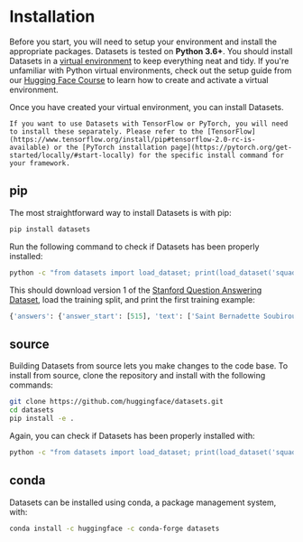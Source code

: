 # Installation

Before you start, you will need to setup your environment and install the appropriate packages. Datasets is tested on **Python 3.6+**. You should install Datasets in a [virtual environment](https://docs.python.org/3/library/venv.html) to keep everything neat and tidy. If you're unfamiliar with Python virtual environments, check out the setup guide from our [Hugging Face Course](https://huggingface.co/course/chapter0?fw=pt) to learn how to create and activate a virtual environment.

Once you have created your virtual environment, you can install Datasets.

```{note}
If you want to use Datasets with TensorFlow or PyTorch, you will need to install these separately. Please refer to the [TensorFlow](https://www.tensorflow.org/install/pip#tensorflow-2.0-rc-is-available) or the [PyTorch installation page](https://pytorch.org/get-started/locally/#start-locally) for the specific install command for your framework.
```

## pip

The most straightforward way to install Datasets is with pip:

```bash
pip install datasets
```

Run the following command to check if Datasets has been properly installed:

```bash
python -c "from datasets import load_dataset; print(load_dataset('squad', split='train')[0])"
```

This should download version 1 of the [Stanford Question Answering Dataset](https://rajpurkar.github.io/SQuAD-explorer/), load the training split, and print the first training example:

```python
{'answers': {'answer_start': [515], 'text': ['Saint Bernadette Soubirous']}, 'context': 'Architecturally, the school has a Catholic character. Atop the Main Building\'s gold dome is a golden statue of the Virgin Mary. Immediately in front of the Main Building and facing it, is a copper statue of Christ with arms upraised with the legend "Venite Ad Me Omnes". Next to the Main Building is the Basilica of the Sacred Heart. Immediately behind the basilica is the Grotto, a Marian place of prayer and reflection. It is a replica of the grotto at Lourdes, France where the Virgin Mary reputedly appeared to Saint Bernadette Soubirous in 1858. At the end of the main drive (and in a direct line that connects through 3 statues and the Gold Dome), is a simple, modern stone statue of Mary.', 'id': '5733be284776f41900661182', 'question': 'To whom did the Virgin Mary allegedly appear in 1858 in Lourdes France?', 'title': 'University_of_Notre_Dame'}
```

## source

Building Datasets from source lets you make changes to the code base. To install from source, clone the repository and install with the following commands:

```bash
git clone https://github.com/huggingface/datasets.git
cd datasets
pip install -e .
```

Again, you can check if Datasets has been properly installed with:

```bash
python -c "from datasets import load_dataset; print(load_dataset('squad', split='train')[0])"
```

## conda

Datasets can be installed using conda, a package management system, with:

```bash
conda install -c huggingface -c conda-forge datasets
```